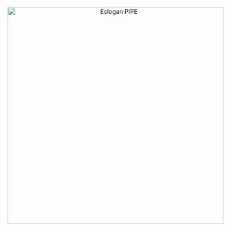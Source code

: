 <p align="center">
	<a href="https://pipe.proes.tk" target="_blank">
		<img src="https://pipe.proes.tk/imagenes/pipe-eslogan-transparente.png" width="500" alt="Eslogan PIPE">
	</a>
</p>